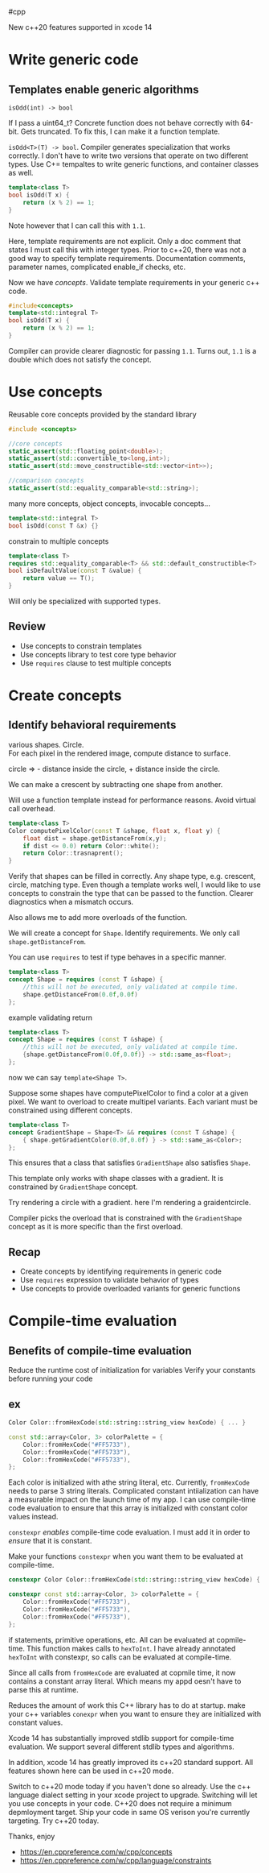 #cpp

New c++20 features supported in xcode 14

# Write generic code
## Templates enable generic algorithms
`isOdd(int) -> bool`

If I pass a uint64_t?  Concrete function does not behave correctly with 64-bit.  Gets truncated.  To fix this, I can make it a function template.

`isOdd<T>(T) -> bool`.  Compiler generates specialization that works correctly.  I don't have to write two versions that operate on two different types.  Use C+= tempaltes to write generic functions, and container classes as well.

```cpp
template<class T>
bool isOdd(T x) {
    return (x % 2) == 1;
}
```

Note however that I can call this with `1.1`.  

Here, template requirements are not explicit.  Only a doc comment that states I must call this with integer types.  Prior to c++20, there was not a good way to specify template requirements.  Documentation comments, parameter names, complicated enable_if checks, etc.

Now we have *concepts*.  Validate template requirements in your generic c++ code.

```cpp
#include<concepts>
template<std::integral T>
bool isOdd(T x) {
    return (x % 2) == 1;
}
```

Compiler can provide clearer diagnostic for passing `1.1`.  Turns out, `1.1` is a double which does not satisfy the concept.


# Use concepts
Reusable core concepts provided by the standard library

```cpp
#include <concepts>

//core concepts
static_assert(std::floating_point<double>);
static_assert(std::convertible_to<long,int>);
static_assert(std::move_constructible<std::vector<int>>);

//comparison concepts
static_assert(std::equality_comparable<std::string>);

```

many more concepts, object concepts, invocable concepts...


```cpp
template<std::integral T>
bool isOdd(const T &x) {}
```

constrain to multiple concepts

```cpp
template<class T>
requires std::equality_comparable<T> && std::default_constructible<T>
bool isDefaultValue(const T &value) {
	return value == T();
}
```

Will only be specialized with supported types.

## Review
* Use concepts to constrain templates
* Use concepts library to test core type behavior
* Use `requires` clause to test multiple concepts


# Create concepts
## Identify behavioral requirements
various shapes.  Circle.  
For each pixel in the rendered image, compute distance to surface.

circle => - distance inside the circle, + distance inside the circle.

We can make a crescent by subtracting one shape from another.

Will use a function template instead for performance reasons.  Avoid virtual call overhead.

```cpp
template<class T>
Color computePixelColor(const T &shape, float x, float y) {
	float dist = shape.getDistanceFrom(x,y);
	if dist <= 0.0) return Color::white();
	return Color::trasnaprent();
}
```

Verify that shapes can be filled in correctly.  Any shape type, e.g. crescent, circle, matching type.  Even though a template works well, I would like to use concepts to constrain the type that can be passed to the function.  Clearer diagnostics when a mismatch occurs.

Also allows me to add more overloads of the function.

We will create a concept for `Shape`.  Identify requirements.  We only call `shape.getDistanceFrom`.

You can use `requires` to test if type behaves in a specific manner.

```cpp
template<class T>
concept Shape = requires (const T &shape) {
	//this will not be executed, only validated at compile time.
	shape.getDistanceFrom(0.0f,0.0f)
};
```

example validating return

```cpp
template<class T>
concept Shape = requires (const T &shape) {
	//this will not be executed, only validated at compile time.
	{shape.getDistanceFrom(0.0f,0.0f)} -> std::same_as<float>;
};
```

now we can say `template<Shape T>`.

Suppose some shapes have computePixelColor to find a color at a given pixel.  We want to overload to create multipel variants.  Each variant must be constrained using different concepts.

```cpp
template<class T>
concept GradientShape = Shape<T> && requires (const T &shape) {
	{ shape.getGradientColor(0.0f,0.0f) } -> std::same_as<Color>;
};
```

This ensures that a class that satisfies `GradientShape` also satisfies `Shape`.

This template only works with shape classes with a gradient.  It is constrained by `GradientShape` concept.

Try rendering a circle with a gradient.  here I'm rendering a graidentcircle.

Compiler picks the overload that is constrained with the `GradientShape` concept as it is more specific than the first overload.  

## Recap
* Create concepts by identifying requirements in generic code
* Use `requires` expression to validate behavior of types
* Use concepts to provide overloaded variants for generic functions


# Compile-time evaluation
## Benefits of compile-time evaluation
Reduce the runtime cost of initialization for variables
Verify your constants before running your code

## ex
```cpp
Color Color::fromHexCode(std::string::string_view hexCode) { ... }

const std::array<Color, 3> colorPalette = {
	Color::fromHexCode("#FF5733"),
	Color::fromHexCode("#FF5733"),
	Color::fromHexCode("#FF5733"),
};
```

Each color is initialized with athe string literal, etc.  Currently, `fromHexCode` needs to parse 3 string literals.  Complicated constant intiialization can have a measurable impact on the launch time of my app.  I can use compile-time code evaluation to ensure that this array is initialized with constant color values instead.

`constexpr` *enables* compile-time code evaluation.  I must add it in order to *ensure* that it is constant.

Make your functions `constexpr` when you want them to be evaluated at compile-time.
```cpp
constexpr Color Color::fromHexCode(std::string::string_view hexCode) { ... }

constexpr const std::array<Color, 3> colorPalette = {
	Color::fromHexCode("#FF5733"),
	Color::fromHexCode("#FF5733"),
	Color::fromHexCode("#FF5733"),
};
```

if statements, primitive operations, etc.  All can be evaluated at copmile-time.  This function makes calls to `hexToInt`.  I have already annotated `hexToInt` with constexpr, so calls can be evaluated at compile-time.

Since all calls from `fromHexCode` are evaluated at copmile time, it now contains a constant array literal.  Which means my appd oesn't have to parse this at runtime.

Reduces the amount of work this C++ library has to do at startup.  make your c++ variables `conexpr` when you want to ensure they are initialized with constant values.

Xcode 14 has substantially improved stdlib support for compile-time evaluation.  We support several different stdlib types and algorithms.

In addition, xcode 14 has greatly improved its c++20 standard support.  All features shown here can be used in c++20 mode.

Switch to c++20 mode today if you haven't done so already.  Use the c++ language dialect setting in your xcode project to upgrade.  Switching will let you use concepts in your code.  C++20 does not require a minimum depmloyment target.  Ship your code in same OS verison you're currently targeting.  Try c++20 today.

Thanks, enjoy

* https://en.cppreference.com/w/cpp/concepts
* https://en.cppreference.com/w/cpp/language/constraints
